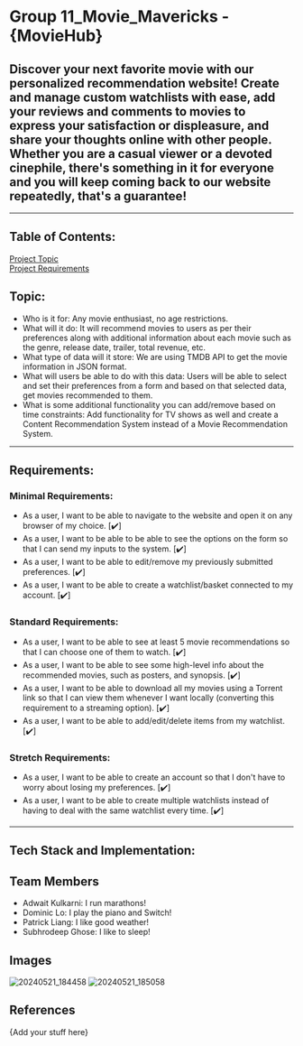 # Group 11_Movie_Mavericks - {MovieHub}

## Discover your next favorite movie with our personalized recommendation website! Create and manage custom watchlists with ease, add your reviews and comments to movies to express your satisfaction or displeasure, and share your thoughts online with other people. Whether you are a casual viewer or a devoted cinephile, there's something in it for everyone and you will keep coming back to our website repeatedly, that's a guarantee!  

<hr></hr>

## Table of Contents:  
[Project Topic](#Topic)  
[Project Requirements](#Requirements)

## Topic:

- Who is it for: Any movie enthusiast, no age restrictions.
- What will it do: It will recommend movies to users as per their preferences along with additional information about each movie such as the genre, release date, trailer, total revenue, etc.  
- What type of data will it store: We are using TMDB API to get the movie information in JSON format.  
- What will users be able to do with this data: Users will be able to select and set their preferences from a form and based on that selected data, get movies recommended to them.
- What is some additional functionality you can add/remove based on time constraints: Add functionality for TV shows as well and create a Content Recommendation System instead of a Movie Recommendation System.

<hr></hr>

## Requirements:  
### Minimal Requirements:
- As a user, I want to be able to navigate to the website and open it on any browser of my choice. [✔️]
- As a user, I want to be able to be able to see the options on the form so that I can send my inputs to the system. [✔️]
- As a user, I want to be able to edit/remove my previously submitted preferences. [✔️] 
- As a user, I want to be able to create a watchlist/basket connected to my account. [✔️]

### Standard Requirements:
- As a user, I want to be able to see at least 5 movie recommendations so that I can choose one of them to watch. [✔️]
- As a user, I want to be able to see some high-level info about the recommended movies, such as posters, and synopsis. [✔️]
- As a user, I want to be able to download all my movies using a Torrent link so that I can view them whenever I want locally (converting this requirement to a streaming option). [✔️]
- As a user, I want to be able to add/edit/delete items from my watchlist. [✔️]

### Stretch Requirements:
- As a user, I want to be able to create an account so that I don't have to worry about losing my preferences. [✔️]
- As a user, I want to be able to create multiple watchlists instead of having to deal with the same watchlist every time. [✔️]

<hr></hr>

## Tech Stack and Implementation:  


## Team Members

- Adwait Kulkarni: I run marathons!
- Dominic Lo: I play the piano and Switch!
- Patrick Liang: I like good weather!
- Subhrodeep Ghose: I like to sleep!

## Images

![20240521_184458](https://github.com/ubc-cpsc455-2024S/project-11_movie_mavericks/assets/65598707/9ad5c817-1708-44f0-b4f6-9487cc8644ae)
![20240521_185058](https://github.com/ubc-cpsc455-2024S/project-11_movie_mavericks/assets/65598707/596fe799-ded0-4124-8d34-0c732aaeb443)

## References


{Add your stuff here}
